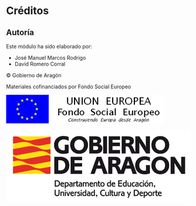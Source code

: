 
# Créditos

## Autoría

Este módulo ha sido elaborado por:

- José Manuel Marcos Rodrigo
- David Romero Corral





&copy; Gobierno de Aragón

Materiales cofinanciados por Fondo Social Europeo

![](img/FSE_grande_fondo_blanco.jpg)

![](img/Educacion_color.gif)

